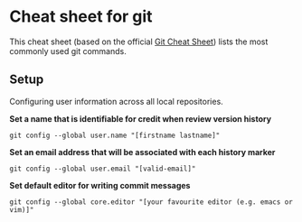 # Cheat sheet for git
This cheat sheet (based on the official [Git Cheat Sheet](https://services.github.com/on-demand/downloads/github-git-cheat-sheet.pdf)) lists the most commonly used git commands.

## Setup
Configuring user information across all local repositories.

**Set a name that is identifiable for credit when review version history**

```git config --global user.name "[firstname lastname]"```

**Set an email address that will be associated with each history marker**

```git config --global user.email "[valid-email]"```

**Set default editor for writing commit messages**

```git config --global core.editor "[your favourite editor (e.g. emacs or vim)]"```





